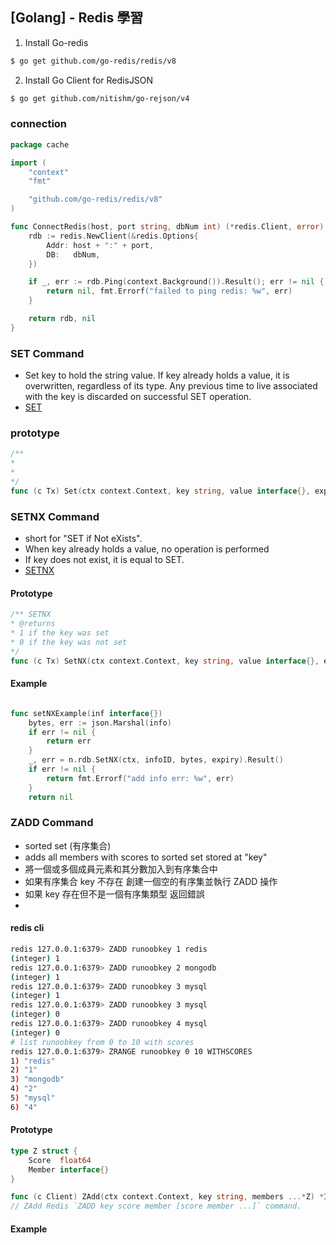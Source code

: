 ## [Golang] - Redis 學習

1. Install Go-redis
```bash
$ go get github.com/go-redis/redis/v8
```

2. Install Go Client for RedisJSON
```bash
$ go get github.com/nitishm/go-rejson/v4
```

### connection

```go
package cache

import (
	"context"
	"fmt"

	"github.com/go-redis/redis/v8"
)

func ConnectRedis(host, port string, dbNum int) (*redis.Client, error) {
	rdb := redis.NewClient(&redis.Options{
		Addr: host + ":" + port,
		DB:   dbNum,
	})

	if _, err := rdb.Ping(context.Background()).Result(); err != nil {
		return nil, fmt.Errorf("failed to ping redis: %w", err)
	}

	return rdb, nil
}

```

### SET Command
* Set key to hold the string value. If key already holds a value, it is overwritten, regardless of its type. Any previous time to live associated with the key is discarded on successful SET operation.
* [SET](https://redis.io/commands/set/)
### prototype
```go
/**
*
*
*/
func (c Tx) Set(ctx context.Context, key string, value interface{}, expiration time.Duration) *StatusCmd
```

### SETNX Command
* short for "SET if Not eXists".
* When key already holds a value, no operation is performed
* If key does not exist, it is equal to SET.
* [SETNX](https://redis.io/commands/setnx/)
#### Prototype
```go
/** SETNX
* @returns
* 1 if the key was set
* 0 if the key was not set
*/
func (c Tx) SetNX(ctx context.Context, key string, value interface{}, expiration time.Duration) *BoolCmd
```
#### Example
```go

func setNXExample(inf interface{})
	bytes, err := json.Marshal(info)
	if err != nil {
		return err
	}
	_, err = n.rdb.SetNX(ctx, infoID, bytes, expiry).Result()
	if err != nil {
		return fmt.Errorf("add info err: %w", err)
	}
	return nil
```

### ZADD Command
* sorted set (有序集合)
* adds all members with scores to sorted set stored at "key"
* 將一個或多個成員元素和其分數加入到有序集合中
* 如果有序集合 key 不存在 創建一個空的有序集並執行 ZADD 操作
* 如果 key 存在但不是一個有序集類型 返回錯誤
*

#### redis cli
```bash
redis 127.0.0.1:6379> ZADD runoobkey 1 redis
(integer) 1
redis 127.0.0.1:6379> ZADD runoobkey 2 mongodb
(integer) 1
redis 127.0.0.1:6379> ZADD runoobkey 3 mysql
(integer) 1
redis 127.0.0.1:6379> ZADD runoobkey 3 mysql
(integer) 0
redis 127.0.0.1:6379> ZADD runoobkey 4 mysql
(integer) 0
# list runoobkey from 0 to 10 with scores
redis 127.0.0.1:6379> ZRANGE runoobkey 0 10 WITHSCORES
1) "redis"
2) "1"
3) "mongodb"
4) "2"
5) "mysql"
6) "4"
```

#### Prototype
```go
type Z struct {
	Score  float64
	Member interface{}
}

func (c Client) ZAdd(ctx context.Context, key string, members ...*Z) *IntCmd
// ZAdd Redis `ZADD key score member [score member ...]` command.
```

#### Example


